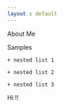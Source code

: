 ```yaml
---
layout : default
---
```


About Me

<summary> Samples </summary>
  
    + nested list 1
    
    + nested list 2
    
    + nested list 3
 </details>

Hi !!
